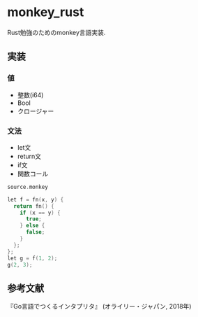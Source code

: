 # monkey_rust

Rust勉強のためのmonkey言語実装.

## 実装

### 値

* 整数(i64)
* Bool
* クロージャー

### 文法

* let文
* return文
* if文
* 関数コール

```c
source.monkey

let f = fn(x, y) {
  return fn() {
    if (x == y) {
      true;
    } else {
      false;
    }
  };
};
let g = f(1, 2);
g(2, 3); 
```

## 参考文献

『Go言語でつくるインタプリタ』 (オライリー・ジャパン, 2018年)
